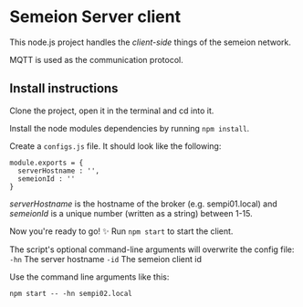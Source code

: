 

# Semeion Server client

This node.js project handles the *client-side* things of the semeion network.

MQTT is used as the communication protocol.

## Install instructions
Clone the project, open it in the terminal and cd into it.

Install the node modules dependencies by running `npm install`.

Create a `configs.js` file. It should look like the following:

    module.exports = {
      serverHostname : '',
      semeionId : ''
    }
*serverHostname* is the hostname of the broker (e.g. sempi01.local) and *semeionId* is a unique number (written as a string) between 1-15.

Now you're ready to go! ✨ Run `npm start` to start the client.

The script's optional command-line arguments will overwrite the config file:
`-hn` The server hostname
`-id` The semeion client id

Use the command line arguments like this:

`npm start -- -hn sempi02.local`